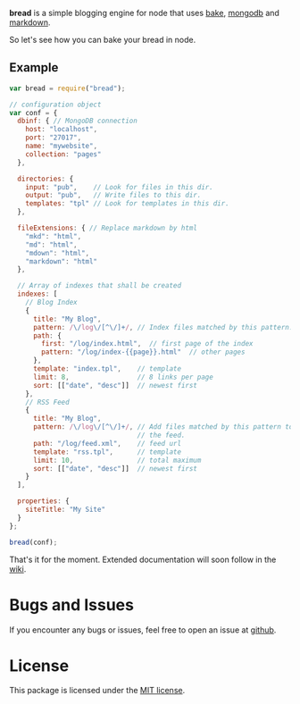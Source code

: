 **bread** is a simple blogging engine for node that uses [bake][bake],
[mongodb][mongodb-native] and [markdown][marked].

So let's see how you can bake your bread in node.

Example
-------

```javascript
var bread = require("bread");

// configuration object
var conf = {
  dbinf: { // MongoDB connection
    host: "localhost",
    port: "27017",
    name: "mywebsite",
    collection: "pages"
  },

  directories: {
    input: "pub",    // Look for files in this dir.
    output: "pub",   // Write files to this dir.
    templates: "tpl" // Look for templates in this dir.
  },

  fileExtensions: { // Replace markdown by html
    "mkd": "html",
    "md": "html",
    "mdown": "html",
    "markdown": "html"
  },

  // Array of indexes that shall be created
  indexes: [
    // Blog Index
    {
      title: "My Blog",
      pattern: /\/log\/[^\/]+/, // Index files matched by this pattern.
      path: {
        first: "/log/index.html",  // first page of the index
        pattern: "/log/index-{{page}}.html"  // other pages
      },
      template: "index.tpl",    // template
      limit: 8,                 // 8 links per page
      sort: [["date", "desc"]]  // newest first
    },
    // RSS Feed
    {
      title: "My Blog",
      pattern: /\/log\/[^\/]+/, // Add files matched by this pattern to
                                // the feed.
      path: "/log/feed.xml",    // feed url
      template: "rss.tpl",      // template
      limit: 10,                // total maximum
      sort: [["date", "desc"]]  // newest first
    }
  ],

  properties: {
    siteTitle: "My Site"
  }
};

bread(conf);
```

That's it for the moment. Extended documentation will soon follow in the [wiki][wiki].


Bugs and Issues
===============

If you encounter any bugs or issues, feel free to open an issue at
[github][issues].


License
=======

This package is licensed under the [MIT license][mit].


[bake]: //github.com/pvorb/node-bake
[mongodb-native]: //github.com/christkv/node-mongodb-native
[marked]: //github.com/chjj/marked
[wiki]: //github.com/pvorb/node-bread/wiki
[issues]: //github.com/pvorb/node-bread/issues
[mit]: http://vorb.de/license/mit.html
